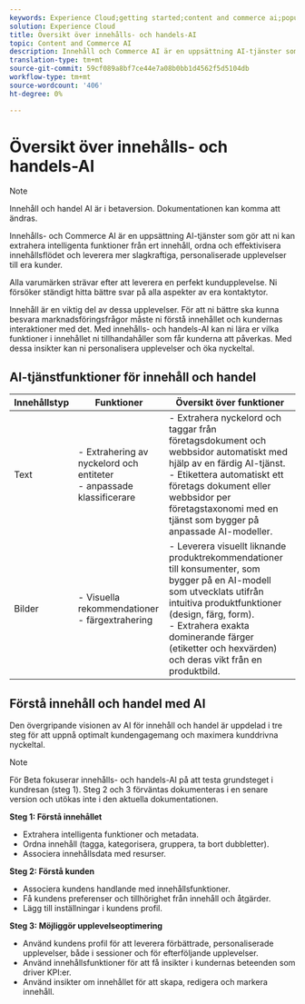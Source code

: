 ```yaml
---
keywords: Experience Cloud;getting started;content and commerce ai;popular topics;Intelligent Services;ccai
solution: Experience Cloud
title: Översikt över innehålls- och handels-AI
topic: Content and Commerce AI
description: Innehåll och Commerce AI är en uppsättning AI-tjänster som gör att ni kan extrahera intelligenta funktioner från ert innehåll, ordna, effektivisera innehållsflödet och leverera mer slagkraftiga, personaliserade upplevelser till era kunder.
translation-type: tm+mt
source-git-commit: 59cf089a8bf7ce44e7a08b0bb1d4562f5d5104db
workflow-type: tm+mt
source-wordcount: '406'
ht-degree: 0%

---
```



<!--

NOTE to writer: "Intelligent Services" is not a valid solution value. Log a UGP bug if you think it should be added.

-->

# Översikt över innehålls- och handels-AI

>[!NOTE]
>
>Innehåll och handel AI är i betaversion. Dokumentationen kan komma att ändras.

Innehålls- och Commerce AI är en uppsättning AI-tjänster som gör att ni kan extrahera intelligenta funktioner från ert innehåll, ordna och effektivisera innehållsflödet och leverera mer slagkraftiga, personaliserade upplevelser till era kunder.

Alla varumärken strävar efter att leverera en perfekt kundupplevelse. Ni försöker ständigt hitta bättre svar på alla aspekter av era kontaktytor.

Innehåll är en viktig del av dessa upplevelser. För att ni bättre ska kunna besvara marknadsföringsfrågor måste ni förstå innehållet och kundernas interaktioner med det. Med innehålls- och handels-AI kan ni lära er vilka funktioner i innehållet ni tillhandahåller som får kunderna att påverkas. Med dessa insikter kan ni personalisera upplevelser och öka nyckeltal.

## AI-tjänstfunktioner för innehåll och handel

| Innehållstyp | Funktioner | Översikt över funktioner |
| --- | --- | --- |
| Text | - Extrahering av nyckelord och entiteter <br>- anpassade klassificerare | - Extrahera nyckelord och taggar från företagsdokument och webbsidor automatiskt med hjälp av en färdig AI-tjänst. <br> - Etikettera automatiskt ett företags dokument eller webbsidor per företagstaxonomi med en tjänst som bygger på anpassade AI-modeller. |
| Bilder | - Visuella rekommendationer <br> - färgextrahering | - Leverera visuellt liknande produktrekommendationer till konsumenter, som bygger på en AI-modell som utvecklats utifrån intuitiva produktfunktioner (design, färg, form). <br> - Extrahera exakta dominerande färger (etiketter och hexvärden) och deras vikt från en produktbild. |

## Förstå innehåll och handel med AI

Den övergripande visionen av AI för innehåll och handel är uppdelad i tre steg för att uppnå optimalt kundengagemang och maximera kunddrivna nyckeltal.

>[!NOTE]
>
>För Beta fokuserar innehålls- och handels-AI på att testa grundsteget i kundresan (steg 1). Steg 2 och 3 förväntas dokumenteras i en senare version och utökas inte i den aktuella dokumentationen.

**Steg 1: Förstå innehållet**
- Extrahera intelligenta funktioner och metadata.
- Ordna innehåll (tagga, kategorisera, gruppera, ta bort dubbletter).
- Associera innehållsdata med resurser.

**Steg 2: Förstå kunden**
- Associera kundens handlande med innehållsfunktioner.
- Få kundens preferenser och tillhörighet från innehåll och åtgärder.
- Lägg till inställningar i kundens profil.

**Steg 3: Möjliggör upplevelseoptimering**
- Använd kundens profil för att leverera förbättrade, personaliserade upplevelser, både i sessioner och för efterföljande upplevelser.
- Använd innehållsfunktioner för att få insikter i kundernas beteenden som driver KPI:er.
- Använd insikter om innehållet för att skapa, redigera och markera innehåll.

